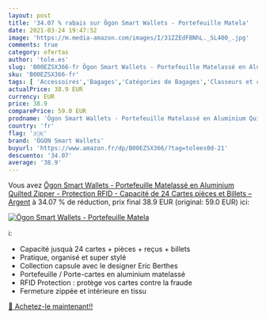 ```yaml
---
layout: post
title: '34.07 % rabais sur Ögon Smart Wallets - Portefeuille Matela'
date: 2021-03-24 19:47:52
image: 'https://m.media-amazon.com/images/I/31ZZEdFBNhL._SL400_.jpg'
comments: true
category: ofertas
author: 'tole.es'
slug: 'B00EZSX366-fr Ögon Smart Wallets - Portefeuille Matelassé en Aluminium...'
sku: 'B00EZSX366-fr'
tags: [ 'Accessoires','Bagages','Catégories de Bagages','Classeurs et chemises','Fournitures de bureau','Petites fournitures','Porte-cartes et répertoires','Portefeuilles et porte-cartes','ögon smart wallets', ]
actualPrice: 38.9 EUR
currency: EUR
price: 38.9
comparePrice: 59.0 EUR
prodname: 'Ögon Smart Wallets - Portefeuille Matelassé en Aluminium Quilted Zipper - Protection RFID - Capacité de 24 Cartes  pièces et Billets – Argent'
country: 'fr'
flag: '🇫🇷'
brand: 'ÖGON Smart Wallets'
buyurl: 'https://www.amazon.fr/dp/B00EZSX366/?tag=tolees0d-21'
descuento: '34.07'
average: '38.9'
---
```


Vous avez [Ögon Smart Wallets - Portefeuille Matelassé en Aluminium Quilted Zipper - Protection RFID - Capacité de 24 Cartes  pièces et Billets – Argent](https://www.amazon.fr/dp/B00EZSX366/?tag=tolees0d-21)  à  34.07 % de réduction, prix final  38.9 EUR (original: 59.0 EUR) ici:

[![Ögon Smart Wallets - Portefeuille Matela](https://m.media-amazon.com/images/I/31ZZEdFBNhL._SL400_.jpg)](https://www.amazon.fr/dp/B00EZSX366/?tag=tolees0d-21)

ℹ️:

- Capacité jusquà 24 cartes + pièces + reçus + billets
- Pratique, organisé et super stylé
- Collection capsule avec le designer Eric Berthes
- Portefeuille / Porte-cartes en aluminium matelassé
- RFID Protection : protège vos cartes contre la fraude
- Fermeture zippée et intérieure en tissu

[🛒 Achetez-le maintenant!!](https://www.amazon.fr/dp/B00EZSX366/?tag=tolees0d-21)
